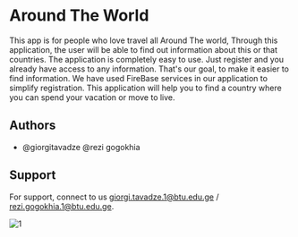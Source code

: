 
# Around The World
This app is for people who love travel all Around The world, Through this application, the user will be able to find out information about this or that countries.
The application is completely easy to use. Just register and you already have access to any information.
That's our goal, to make it easier to find information.
We have used FireBase services in our application to simplify registration.
This application will help you to find a country where you can spend your vacation or move to live.


## Authors

-  @giorgitavadze
                                     @rezi gogokhia



## Support

For support, connect to us  giorgi.tavadze.1@btu.edu.ge / rezi.gogokhia.1@btu.edu.ge.

![1](https://user-images.githubusercontent.com/117215110/213156127-b9df66c1-9a31-45be-8541-7b699e141e55.png)
